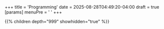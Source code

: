 +++
title = 'Programming'
date = 2025-08-28T04:49:20-04:00
draft = true
[params]
  menuPre = '<i class="fa-solid fa-code"></i> '
+++

{{% children depth="999" showhidden="true" %}}
